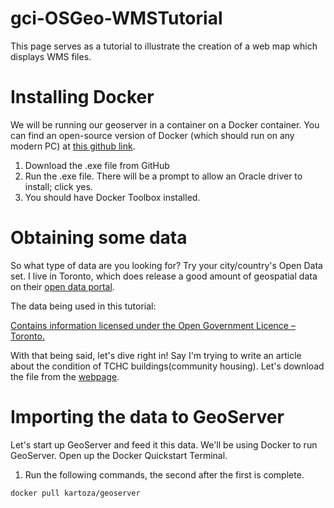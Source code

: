 # gci-OSGeo-WMSTutorial

This page serves as a tutorial to illustrate the creation of a web map which displays WMS files.

# Installing Docker

We will be running our geoserver in a container on a Docker container. You can find an open-source version of Docker (which should run on any modern PC) at [this github link](https://github.com/docker/toolbox/releases).

1. Download the .exe file from GitHub
2. Run the .exe file. There will be a prompt to allow an Oracle driver to install; click yes.
3. You should have Docker Toolbox installed.

# Obtaining some data

So what type of data are you looking for? Try your city/country's Open Data set. I live in Toronto, which does release a good amount of geospatial data on their [open data portal](https://open.toronto.ca/).

The data being used in this tutorial:

[Contains information licensed under the Open Government Licence – Toronto.](https://www.toronto.ca/city-government/data-research-maps/open-data/open-data-licence/)

With that being said, let's dive right in! Say I'm trying to write an article about the condition of TCHC buildings(community housing). Let's download the file from the [webpage](https://open.toronto.ca/dataset/toronto-community-housing-data/).

# Importing the data to GeoServer

Let's start up GeoServer and feed it this data. We'll be using Docker to run GeoServer. Open up the Docker Quickstart Terminal.

1. Run the following commands, the second after the first is complete.
  ```
  docker pull kartoza/geoserver
  ```
